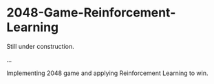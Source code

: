 # 2048-Game-Reinforcement-Learning

Still under construction.


...

Implementing 2048 game and applying Reinforcement Learning to win.
